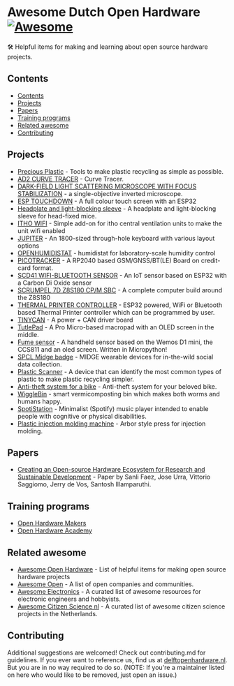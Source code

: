 # Awesome Dutch Open Hardware [![Awesome](https://awesome.re/badge.svg)](https://awesome.re)<!-- omit in toc -->

🛠 Helpful items for making and learning about open source hardware projects.

## Contents

* [Contents](#contents)
* [Projects](#projects)
* [Papers](#papers)
* [Training programs](#training-programs)
* [Related awesome](#related-awesome)
* [Contributing](#contributing)
  
## Projects

* [Precious Plastic](https://www.preciousplastic.com/) - Tools to make plastic recycling as simple as possible.
* [AD2 CURVE TRACER](https://knack.supply/product/ad2ct/) - Curve Tracer.
* [DARK-FIELD LIGHT SCATTERING MICROSCOPE WITH FOCUS STABILIZATION](https://osf.io/t3yvd/?view_only=f428f995d7404f6e814d137d25b5c95f) - a single-objective inverted microscope.
* [ESP TOUCHDOWN](https://github.com/DustinWatts/esp32-touchdown) - A full colour touch screen with an ESP32
* [Headplate and light-blocking sleeve](https://zenodo.org/record/7767100) - A headplate and light-blocking sleeve for head-fixed mice.
* [ITHO WIFI](https://github.com/arjenhiemstra/ithowifi) - Simple add-on for itho central ventilation units to make the unit wifi enabled
* [JUPITER](https://github.com/0xCB-dev/0xCB-Jupiter) - An 1800-sized through-hole keyboard with various layout options
* [OPENHUMIDISTAT](https://github.com/OpenHumidistat/firmware) -  humidistat for laboratory-scale humidity control 
* [PICOTRACKER](https://github.com/justSem/RP2040-868) - A RP2040 based GSM/GNSS/BT(LE) Board on credit-card format.
* [SCD41 WIFI-BLUETOOTH SENSOR](https://github.com/tanmoydutta/carbondioxideiotsensor) - An IoT sensor based on ESP32 with a Carbon Di Oxide sensor
* [SCRUMPEL 7D Z8S180 CP/M SBC](https://hackaday.io/project/171469-scrumpel-7d-z8s180-sbc) - A complete computer build around the Z8S180
* [THERMAL PRINTER CONTROLLER](https://github.com/tanmoydutta/thermalprintercontroller) - ESP32 powered, WiFi or Bluetooth based Thermal Printer controller which can be programmed by user.
* [TINYCAN](https://knack.supply/product/tinycan/) - A power + CAN driver board
* [TutlePad](https://github.com/0xCB-dev/0xCB-TutelPad) - A Pro Micro-based macropad with an OLED screen in the middle.
* [Fume sensor](https://wikifactory.com/+delftopenhardware/fume-sensor) -  A handheld sensor based on the Wemos D1 mini, the CCS811 and an oled screen. Written in Micropython!
* [SPCL Midge badge](https://github.com/TUDelft-SPC-Lab/spcl_midge_hardware) - MIDGE wearable devices for in-the-wild social data collection.
* [Plastic Scanner](https://plasticscanner.com/) - A device that can identify the most common types of plastic to make plastic recycling simpler.
* [Anti-theft system for a bike](https://github.com/nanaminh/anti-theft) - Anti-theft system for your beloved bike.
* [WiggleBin](https://github.com/studiorabota/wiggle-bin) -  smart vermicomposting bin which makes both worms and humans happy.
* [SpotiStation](https://github.com/NemoAndrea/SpotiStation) - Minimalist (Spotify) music player intended to enable people with cognitive or physical disabilities.
* [Plastic injection molding machine](https://community.preciousplastic.com/how-to/joost-arbor-press) - Arbor style press for injection molding.
 
## Papers

* [Creating an Open-source Hardware Ecosystem for Research and Sustainable Development](https://doi.org/10.5281/zenodo.8301859) - Paper by Sanli Faez, Jose Urra, Vittorio Saggiomo, Jerry de Vos, Santosh Illamparuthi.

## Training programs

* [Open Hardware Makers](https://openhardware.space)
* [Open Hardware Academy](https://openhardware.academy/)

## Related awesome

* [Awesome Open Hardware](https://github.com/delftopenhardware/awesome-open-hardware) - List of helpful items for making open source hardware projects
* [Awesome Open](https://github.com/paulhendricks/awesome-open) - A list of open companies and communities.
* [Awesome Electronics](https://github.com/kitspace/awesome-electronics) - A curated list of awesome resources for electronic engineers and hobbyists.
* [Awesome Citizen Science nl](https://github.com/sodascience/awesome-citizen-science-nl) - A curated list of awesome citizen science projects in the Netherlands.

## Contributing 

Additional suggestions are welcomed! Check out contributing.md for guidelines.
If you ever want to reference us, find us at [delftopenhardware.nl](https://delftopenhardware.nl). But you are in no way required to do so.
(NOTE: If you're a maintainer listed on here who would like to be removed, just open an issue.)
